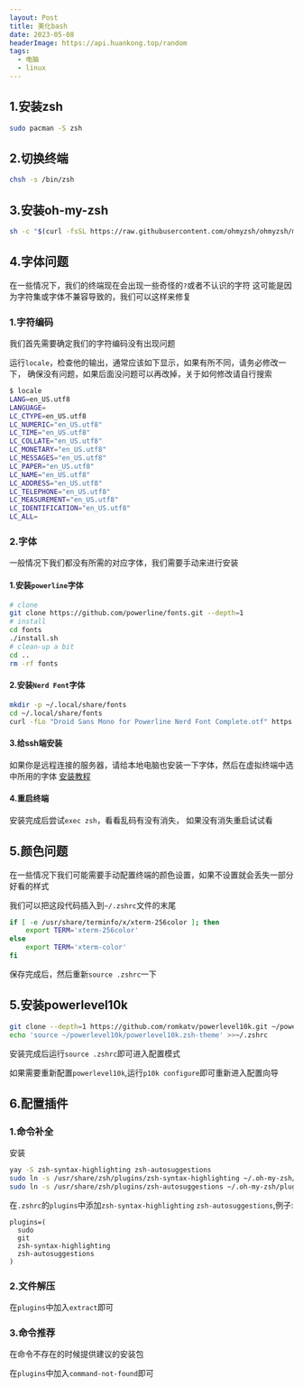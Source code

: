 ```yaml
---
layout: Post
title: 美化bash
date: 2023-05-08
headerImage: https://api.huankong.top/random
tags:
  - 电脑
  - linux
---
```


## 1.安装zsh

~~~bash
sudo pacman -S zsh
~~~

## 2.切换终端

~~~bash
chsh -s /bin/zsh
~~~

## 3.安装oh-my-zsh

~~~bash
sh -c "$(curl -fsSL https://raw.githubusercontent.com/ohmyzsh/ohmyzsh/master/tools/install.sh)"
~~~

## 4.字体问题

在一些情况下，我们的终端现在会出现一些奇怪的`?`或者不认识的字符
这可能是因为字符集或字体不兼容导致的，我们可以这样来修复

### 1.字符编码

我们首先需要确定我们的字符编码没有出现问题

运行`locale`，检查他的输出，通常应该如下显示，如果有所不同，请务必修改一下，
确保没有问题，如果后面没问题可以再改掉，关于如何修改请自行搜索

~~~bash
$ locale
LANG=en_US.utf8
LANGUAGE=
LC_CTYPE=en_US.utf8
LC_NUMERIC="en_US.utf8"
LC_TIME="en_US.utf8"
LC_COLLATE="en_US.utf8"
LC_MONETARY="en_US.utf8"
LC_MESSAGES="en_US.utf8"
LC_PAPER="en_US.utf8"
LC_NAME="en_US.utf8"
LC_ADDRESS="en_US.utf8"
LC_TELEPHONE="en_US.utf8"
LC_MEASUREMENT="en_US.utf8"
LC_IDENTIFICATION="en_US.utf8"
LC_ALL=
~~~

### 2.字体

一般情况下我们都没有所需的对应字体，我们需要手动来进行安装

#### 1.安装`powerline`字体

~~~bash
# clone
git clone https://github.com/powerline/fonts.git --depth=1
# install
cd fonts
./install.sh
# clean-up a bit
cd ..
rm -rf fonts
~~~

#### 2.安装`Nerd Font`字体

~~~bash
mkdir -p ~/.local/share/fonts
cd ~/.local/share/fonts
curl -fLo "Droid Sans Mono for Powerline Nerd Font Complete.otf" https://github.com/ryanoasis/nerd-fonts/raw/master/patched-fonts/DroidSansMono/DroidSansMNerdFont-Regular.otf
~~~

#### 3.给ssh端安装

如果你是远程连接的服务器，请给本地电脑也安装一下字体，然后在虚拟终端中选中所用的字体
[安装教程](https://github.com/romkatv/powerlevel10k#manual-font-installation)

#### 4.重启终端

安装完成后尝试`exec zsh`，看看乱码有没有消失，
如果没有消失重启试试看

## 5.颜色问题

在一些情况下我们可能需要手动配置终端的颜色设置，如果不设置就会丢失一部分好看的样式

我们可以把这段代码插入到`~/.zshrc`文件的末尾

~~~bash
if [ -e /usr/share/terminfo/x/xterm-256color ]; then
    export TERM='xterm-256color'
else
    export TERM='xterm-color'
fi
~~~

保存完成后，然后重新`source .zshrc`一下

## 5.安装powerlevel10k

~~~bash
git clone --depth=1 https://github.com/romkatv/powerlevel10k.git ~/powerlevel10k
echo 'source ~/powerlevel10k/powerlevel10k.zsh-theme' >>~/.zshrc
~~~

安装完成后运行`source .zshrc`即可进入配置模式

如果需要重新配置`powerlevel10k`,运行`p10k configure`即可重新进入配置向导

## 6.配置插件

### 1.命令补全

安装

~~~bash
yay -S zsh-syntax-highlighting zsh-autosuggestions
sudo ln -s /usr/share/zsh/plugins/zsh-syntax-highlighting ~/.oh-my-zsh/plugins/
sudo ln -s /usr/share/zsh/plugins/zsh-autosuggestions ~/.oh-my-zsh/plugins/
~~~

在`.zshrc`的`plugins`中添加`zsh-syntax-highlighting` `zsh-autosuggestions`,例子:

~~~.bashrc
plugins=(
  sudo
  git
  zsh-syntax-highlighting
  zsh-autosuggestions
)
~~~

### 2.文件解压

在`plugins`中加入`extract`即可

### 3.命令推荐

在命令不存在的时候提供建议的安装包

在`plugins`中加入`command-not-found`即可
